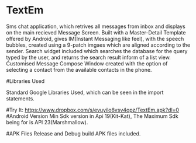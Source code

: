 # TextEm
Sms chat application, which retrives all messages from inbox and displays on the main recieved Message Screen.
Built  with a Master-Detail Template offered by Android, gives IM(Instant Messaging like feel), with the speech bubbles, created using a 9-patch imgaes
which are aligned according to the sender. Search widget included which searches the database for the query typed by the user,
and returns the search result inform of a list view.
Customised Message Compose Window created with the option of selecting a contact from the available contacts in the phone.

#Libraries Used

Standard Google Libraries Used, which can be seen in the import statements.

#Try It:
https://www.dropbox.com/s/evuyilo6vsv4opz/TextEm.apk?dl=0
#Android Version
Min Sdk version in Api 19(Kit-Kat),
The Maximum Sdk being for is API 23(Marshmallow).

#APK Files
Release and Debug build  APK files included.

